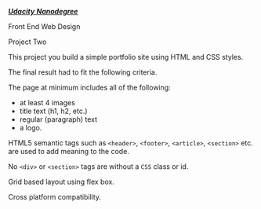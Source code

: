 *<u>**Udacity** **Nanodegree**</u>* 

Front End Web Design 

Project Two

This project you build a simple portfolio site using HTML and CSS styles. 

The final result had to fit the following criteria.



The page at minimum includes all of the following:

- at least 4 images
- title text (h1, h2, etc.)
- regular (paragraph) text
- a logo.



HTML5 semantic tags such as `<header>`, `<footer>`, `<article>`, `<section>` etc. are used to add meaning to the code.

No `<div>` or `<section>` tags are without a `CSS` class or id.



Grid based layout using flex box. 



Cross platform compatibility. 